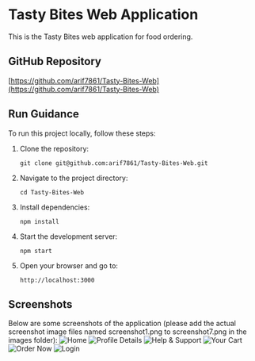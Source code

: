# Tasty Bites Web Application

This is the Tasty Bites web application for food ordering.

## GitHub Repository

[https://github.com/arif7861/Tasty-Bites-Web](https://github.com/arif7861/Tasty-Bites-Web)

## Run Guidance

To run this project locally, follow these steps:

1. Clone the repository:
   ```
   git clone git@github.com:arif7861/Tasty-Bites-Web.git
   ```
2. Navigate to the project directory:
   ```
   cd Tasty-Bites-Web
   ```
3. Install dependencies:
   ```
   npm install
   ```
4. Start the development server:
   ```
   npm start
   ```
5. Open your browser and go to:
   ```
   http://localhost:3000
   ```

## Screenshots

Below are some screenshots of the application (please add the actual screenshot image files named screenshot1.png to screenshot7.png in the images folder):
![Home](./images/screenshot2.png)
![Profile Details](./images/screenshot3.png)
![Help & Support](./images/screenshot4.png)
![Your Cart](./images/screenshot5.png)
![Order Now](./images/screenshot6.png)
![Login](./images/screenshot7.png)

